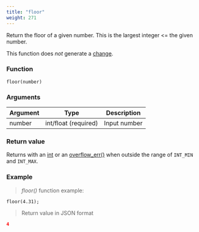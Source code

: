```yaml
---
title: "floor"
weight: 271
---
```


Return the floor of a given number. This is the largest integer <= the given number.

This function does *not* generate a [change](../../../overview/changes).

### Function

`floor(number)`

### Arguments

Argument | Type                 | Description
-------- | -------------------- | ------------
number   | int/float (required) | Input number

### Return value

Returns with an [int](../../../data-types/int) or an [overflow_err()](../../../errors/overflow_err) when outside the range of `INT_MIN` and `INT_MAX`.

### Example

> _floor()_ function example:

```thingsdb,json_response
floor(4.31);
```

> Return value in JSON format

```json
4
```
